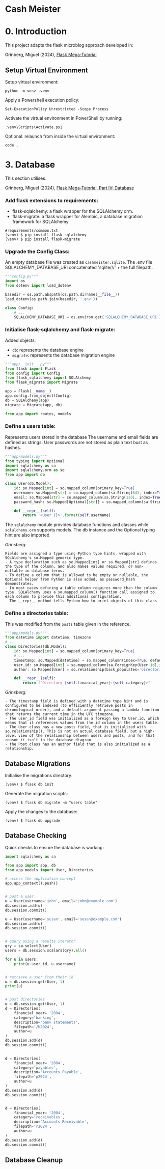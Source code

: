 Cash Meister
============ 



# 0. Introduction

This project adapts the flask microblog approach developed in: 

Grinberg, Miguel (2024), [Flask Mega-Tutorial](https://blog.miguelgrinberg.com/post/the-flask-mega-tutorial-part-i-hello-world)


## Setup Virtual Environment 

Setup virtual environment: 

```
python -m venv .venv
```


Apply a Powershell execution policy: 

```
Set-ExecutionPolicy Unrestricted -Scope Process
``` 

Activate the virtual environment in PowerShell by running: 

```
.venv\Scripts\Activate.ps1
```

Optional: relaunch from inside the virtual environment: 
```
code .
```



# 3. Database 

This section utilises: 

Grinberg, Miguel (2024), [Flask Mega-Tutorial, Part IV: Database](https://blog.miguelgrinberg.com/post/the-flask-mega-tutorial-part-iv-database)


### Add flask extensions to requirements: 
- flask-sqlalchemy: a flask wrapper for the SQLAlchemy orm.
- flask-migrate: a flask wrapper for Alembic, a database migration framework for SQLAlchemy

```
#requirements/common.txt 
(venv) $ pip install flask-sqlalchemy 
(venv) $ pip install flask-migrate
```


### Upgrade the Config Class: 

An empty database file was created as `cashmeister.sqlite`. 
The .env file SQLALCHEMY_DATABASE_URI concatenated 'sqlite///' + the full filepath. 

```python
"""config.py"""
import os
from dotenv import load_dotenv

basedir = os.path.abspath(os.path.dirname(__file__))
load_dotenv(os.path.join(basedir, '.env'))

class Config:
    # ...
    SQLALCHEMY_DATABASE_URI = os.environ.get('SQLALCHEMY_DATABASE_URI')
```

### Initialise flask-sqlalchemy and flask-migrate: 

Added objects: 
- `db`: represents the database engine
- `migrate`: represents the database migration engine 

```python
"""app/__init__.py"""
from flask import Flask
from config import Config
from flask_sqlalchemy import SQLAlchemy
from flask_migrate import Migrate

app = Flask(__name__)
app.config.from_object(Config)
db = SQLAlchemy(app)
migrate = Migrate(app, db)

from app import routes, models
``` 

### Define a users table: 

Represents users stored in the database
The username and email fields are defined as strings. 
User passwords are not stored as plain text bust as hashes. 

```python 
"""app/models.py"""
from typing import Optional
import sqlalchemy as sa
import sqlalchemy.orm as so
from app import db

class User(db.Model):
    id: so.Mapped[int] = so.mapped_column(primary_key=True)
    username: so.Mapped[str] = so.mapped_column(sa.String(64), index=True, unique=True)
    email: so.Mapped[str] = so.mapped_column(sa.String(120), index=True, unique=True)
    password_hash: so.Mapped[Optional[str]] = so.mapped_column(sa.String(256))

    def __repr__(self):
        return '<User {}>'.format(self.username)
```

The `sqlalchemy` module provides database functions and classes while `sqlalchemy.orm` supports models.
The db instance and the Optional typing hint are also imported. 

_Grinsberg:_ 

    Fields are assigned a type using Python type hints, wrapped with SQLAlchemy's so.Mapped generic type. 
    - A type declaration such as so.Mapped[int] or so.Mapped[str] defines the type of the column, and also makes values required, or non-nullable in database terms. 
    - To define a column that is allowed to be empty or nullable, the Optional helper from Python is also added, as password_hash demonstrates.
    - In most cases defining a table column requires more than the column type. SQLAlchemy uses a so.mapped_column() function call assigned to each column to provide this additional configuration.
    - The __repr__ method tells Python how to print objects of this class


### Define a directories table: 

This was modified from the `posts` table given in the reference. 

```python 
"""app/models.py"""
from datetime import datetime, timezone 
# ... 
class Directories(db.Model): 
    id: so.Mapped[int] = so.mapped_column(primary_key=True)
    # ... 
    timestamp: so.Mapped[datetime] = so.mapped_column(index=True, default=lambda: datetime.now(timezone.utc))
    user_id: so.Mapped[int] = so.mapped_column(sa.ForeignKey(User.id),index=True)
    author: so.Mapped[User] = so.relationship(back_populates='directories')

    def __repr__(self): 
        return f"Directory {self.financial_year}:{self.category}>" 
``` 

_Grinsberg:_ 

    - The timestamp field is defined with a datetime type hint and is configured to be indexed (to efficiently retrieve posts in chronological order), and a default argument passing a lambda function that returns the current time in the UTC timezone. 
    - The user_id field was initialized as a foreign key to User.id, which means that it references values from the id column in the users table.
    - The User class has a new posts field, that is initialized with so.relationship(). This is not an actual database field, but a high-level view of the relationship between users and posts, and for that reason it isn't in the database diagram. 
    - the Post class has an author field that is also initialized as a relationship. 


## Database Migrations 

Initialise the migrations directory: 
```
(venv) $ flask db init
```

Generate the migration scripts: 
```
(venv) $ flask db migrate -m "users table"
```

Apply the changes to the database: 
```
(venv) $ flask db upgrade
```


## Database Checking 

Quick checks to ensure the database is working: 

```python 
import sqlalchemy as sa

from app import app, db
from app.models import User, Directories

# access the application concept 
app.app_context().push() 


# post a user
u = User(username='john', email='john@example.com')
db.session.add(u) 
db.session.commit() 

u = User(username='susan', email='susan@example.com')
db.session.add(u) 
db.session.commit() 


# query using a results iterator 
qry = sa.select(User)
users = db.session.scalars(qry).all()

for u in users: 
    print(u.user_id, u.username) 


# retrieve a user from their id 
u = db.session.get(User, 1)
print(u)


# post directories  
u = db.session.get(User, 1) 
d = Directories(
    financial_year= '2004', 
    category='banking',
    description='bank statements',
    filepath='/b2024', 
    author=u
) 
db.session.add(d) 
db.session.commit()
 

d = Directories(
    financial_year= '2004', 
    category='payables',
    description='Accounts Payable',
    filepath='p2024', 
    author=u
)
db.session.add(d) 
db.session.commit() 


d = Directories(
    financial_year= '2004', 
    category='receivables',
    description='Accounts Receivable',
    filepath='r2024', 
    author=u
)
db.session.add(d) 
db.session.commit()

```

## Database Cleanup 

